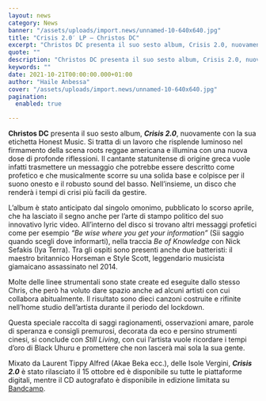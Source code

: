 ```yaml
---
layout: news
category: News
banner: "/assets/uploads/import.news/unnamed-10-640x640.jpg"
title: "Crisis 2.0′ LP – Christos DC"
excerpt: "Christos DC presenta il suo sesto album, Crisis 2.0, nuovamente con la sua etichetta Honest Music. Si tratta di un lavoro che risplende luminoso nel firmamento della scena roots reggae americana e illumina con una nuova dose di profonde riflessioni. Il cantante statunitense di origine greca vuole infatti trasmettere un messaggio che potrebbe essere descritto come profetico [&hellip"
quote: ""
description: "Christos DC presenta il suo sesto album, Crisis 2.0, nuovamente con la sua etichetta Honest Music. Si tratta di un lavoro che risplende luminoso nel firmamento della scena roots reggae americana e illumina con una nuova dose di profonde riflessioni. Il cantante statunitense di origine greca vuole infatti trasmettere un messaggio che potrebbe essere descritto come profetico [&hellip"
keywords: ""
date: 2021-10-21T00:00:00.000+01:00
author: "Haile Anbessa"
cover: "/assets/uploads/import.news/unnamed-10-640x640.jpg"
pagination:
  enabled: true

---
```


**Christos DC** presenta il suo sesto album, _**Crisis 2.0**_, nuovamente con la sua etichetta Honest Music. Si tratta di un lavoro che risplende luminoso nel firmamento della scena roots reggae americana e illumina con una nuova dose di profonde riflessioni. Il cantante statunitense di origine greca vuole infatti trasmettere un messaggio che potrebbe essere descritto come profetico e che musicalmente scorre su una solida base e colpisce per il suono onesto e il robusto sound del basso. Nell’insieme, un disco che renderà i tempi di crisi più facili da gestire.

L’album è stato anticipato dal singolo omonimo, pubblicato lo scorso aprile, che ha lasciato il segno anche per l’arte di stampo politico del suo innovativo lyric video. All’interno del disco si trovano altri messaggi profetici come per esempio _“Be wise where you get your information”_ (Sii saggio quando scegli dove informarti), nella traccia _Be of Knowledge_ con Nick Sefakis (Iya Terra). Tra gli ospiti sono presenti anche due batteristi: il maestro britannico Horseman e Style Scott, leggendario musicista giamaicano assassinato nel 2014.

Molte delle linee strumentali sono state create ed eseguite dallo stesso Chris, che però ha voluto dare spazio anche ad alcuni artisti con cui collabora abitualmente. Il risultato sono dieci canzoni costruite e rifinite nell’home studio dell’artista durante il periodo del lockdown.

Questa speciale raccolta di saggi ragionamenti, osservazioni amare, parole di speranza e consigli premurosi, decorata da eco e persino strumenti cinesi, si conclude con _Still Living_, con cui l’artista vuole ricordare i tempi d’oro di Black Uhuru e promettere che non lascerà mai sola la sua gente.

Mixato da Laurent Tippy Alfred (Akae Beka ecc.), delle Isole Vergini, _**Crisis 2.0**_ è stato rilasciato il 15 ottobre ed è disponibile su tutte le piattaforme digitali, mentre il CD autografato è disponibile in edizione limitata su [Bandcamp](https://runitagency.us3.list-manage.com/track/click?u=d1ce25b5e360c3df7324cc026&id=d70264464a&e=b28fcd7e48).